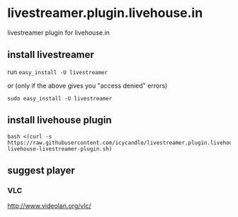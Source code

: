# livestreamer.plugin.livehouse.in
livestreamer plugin for livehouse.in

## install livestreamer
run
`easy_install -U livestreamer`

or (only if the above gives you "access denied" errors)

`sudo easy_install -U livestreamer`

## install livehouse plugin
```
bash <(curl -s https://raw.githubusercontent.com/icycandle/livestreamer.plugin.livehouse.in/master/install-livehouse-livestreamer-plugin.sh)
```

## suggest player
### VLC
http://www.videolan.org/vlc/
